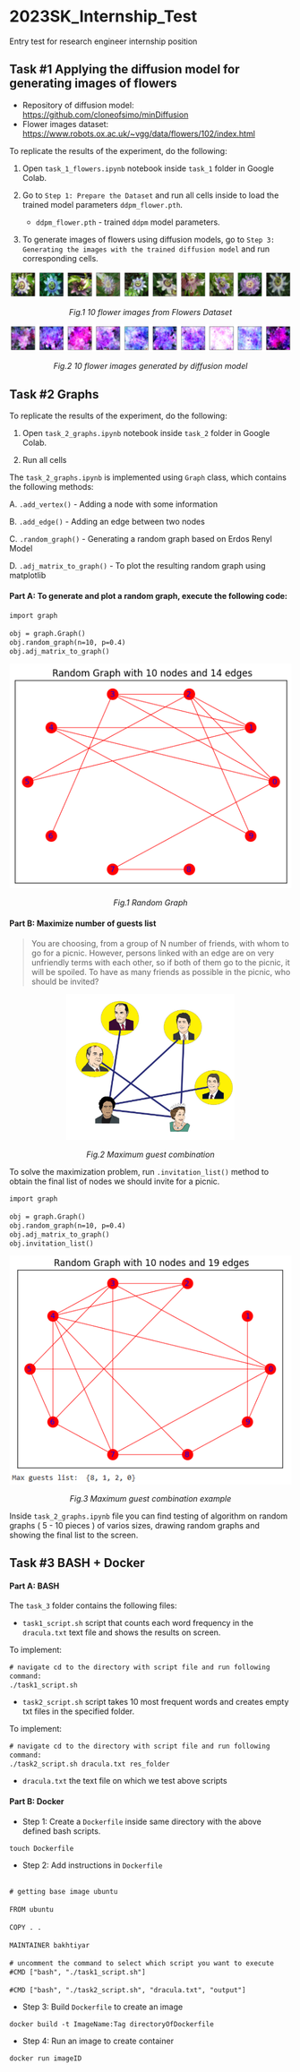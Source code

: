 # 2023SK_Internship_Test
Entry test for research engineer internship position 

## Task #1 Applying the diffusion model for generating images of flowers

- Repository of diffusion model: https://github.com/cloneofsimo/minDiffusion
- Flower images dataset: https://www.robots.ox.ac.uk/~vgg/data/flowers/102/index.html

To replicate the results of the experiment, do the following: 
1. Open `task_1_flowers.ipynb` notebook inside `task_1` folder in Google Colab.

2. Go to `Step 1: Prepare the Dataset` and run all cells inside to load the trained model parameters `ddpm_flower.pth`.
    - `ddpm_flower.pth` - trained `ddpm` model parameters.
    
3. To generate images of flowers using diffusion models, go to `Step 3: Generating the images with the trained diffusion model` and run corresponding cells.


<p align="center">
  <img src="task_1/figures/task1_fig1.png">
</p>
<p align="center">   
   <em> Fig.1 10 flower images from Flowers Dataset </em>
</p>

<p align="center">
  <img src="task_1/figures/task1_fig2.png">
</p>
<p align="center">   
   <em> Fig.2 10 flower images generated by diffusion model </em>
</p>



## Task #2 Graphs

To replicate the results of the experiment, do the following: 
1. Open `task_2_graphs.ipynb` notebook inside `task_2` folder in Google Colab.
    
2. Run all cells


The `task_2_graphs.ipynb` is implemented using `Graph` class, which contains the following methods: 

A. `.add_vertex()` - Adding a node with some information 

B. `.add_edge()` - Adding an edge between two nodes 

C. `.random_graph()` - Generating a random graph based on Erdos Renyl Model

D. `.adj_matrix_to_graph()` - To plot the resulting random graph using matplotlib


#### Part A: To generate and plot a random graph, execute the following code:

```
import graph 

obj = graph.Graph()
obj.random_graph(n=10, p=0.4)
obj.adj_matrix_to_graph()
```


<p align="center">
  <img src="task_2/figures/task2_fig1.png">
</p>
<p align="center">   
   <em> Fig.1 Random Graph </em>
</p>


#### Part B: Maximize number of guests list

>You are choosing, from a group of N number of friends, with whom to go for a picnic. However, persons linked with an edge are on very unfriendly terms with each other, so if both of them go to the picnic, it will be spoiled. To have as many friends as possible in the picnic, who should be invited?


<p align="center">
  <img src="task_2/figures/task2_fig2.jpg" width = 300>
</p>
<p align="center">   
   <em> Fig.2 Maximum guest combination </em>
</p>


To solve the maximization problem, run `.invitation_list()` method to obtain the final list of nodes we should invite for a picnic. 
```
import graph 

obj = graph.Graph()
obj.random_graph(n=10, p=0.4)
obj.adj_matrix_to_graph()
obj.invitation_list()
```

<p align="center">
  <img src="task_2/figures/task2_fig3.png">
</p>
<p align="center">   
   <em> Fig.3 Maximum guest combination example </em>
</p>

Inside `task_2_graphs.ipynb` file you can find testing of algorithm on random graphs ( 5 - 10 pieces ) of varios sizes, drawing random graphs and showing the final list to the screen. 




## Task #3 BASH + Docker 


#### Part A: BASH

The `task_3` folder contains the following files:

- `task1_script.sh` script that counts each word frequency in the `dracula.txt` text file and shows the results on screen.

To implement: 

```
# navigate cd to the directory with script file and run following command:
./task1_script.sh

```



- `task2_script.sh` script takes 10 most frequent words and creates empty txt files in the specified folder. 

To implement:
```
# navigate cd to the directory with script file and run following command:
./task2_script.sh dracula.txt res_folder
```

- `dracula.txt` the text file on which we test above scripts 


#### Part B: Docker

- Step 1: Create a `Dockerfile` inside same directory with the above defined bash scripts. 
```
touch Dockerfile 
```

- Step 2: Add instructions in `Dockerfile` 
```

# getting base image ubuntu 

FROM ubuntu 

COPY . .

MAINTAINER bakhtiyar 

# uncomment the command to select which script you want to execute 
#CMD ["bash", "./task1_script.sh"]

#CMD ["bash", "./task2_script.sh", "dracula.txt", "output"]
```


- Step 3: Build `Dockerfile` to create an image

```
docker build -t ImageName:Tag directoryOfDockerfile
```


- Step 4: Run an image to create container 

```
docker run imageID
```








